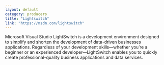 ```yaml
---
layout: default
category: producers
title: "Lightswitch"
link: "https://msdn.com/lightswitch"
---
```

Microsoft Visual Studio LightSwitch is a development environment designed to simplify and shorten the development of data-driven businesses applications. Regardless of your development skills—whether you’re a beginner or an experienced developer—LightSwitch enables you to quickly create professional-quality business applications and data services.
